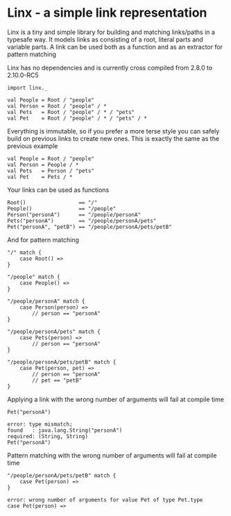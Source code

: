 # Linx - a simple link representation

Linx is a tiny and simple library for building and matching links/paths in a typesafe way.
It models links as consisting of a root, literal parts and variable parts.
A link can be used both as a function and as an extractor for pattern matching

Linx has no dependencies and is currently cross compiled from 2.8.0 to 2.10.0-RC5

	import linx._

	val People = Root / "people"
	val Person = Root / "people" / *
	val Pets   = Root / "people" / * / "pets"
	val Pet    = Root / "people" / * / "pets" / *

Everything is immutable, so if you prefer a more terse style you can safely build on previous links to create new ones. This is exactly the same as the previous example

	val People = Root / "people"
	val Person = People / *
	val Pets   = Person / "pets"
	val Pet    = Pets / *

Your links can be used as functions

	Root()                 == "/"
	People()               == "/people"
	Person("personA")      == "/people/personA"
	Pets("personA")        == "/people/personA/pets"
	Pet("personA", "petB") == "/people/personA/pets/petB"

And for pattern matching	

	"/" match {
		case Root() =>
	}

	"/people" match {
		case People() =>
	}

	"/people/personA" match {
		case Person(person) => 
			// person == "personA"
	}

	"/people/personA/pets" match {
		case Pets(person) => 
			// person == "personA"
	}

	"/people/personA/pets/petB" match {
		case Pet(person, pet) => 
			// person == "personA"
			// pet == "petB"
	}	

Applying a link with the wrong number of arguments will fail at compile time

	Pet("personA")

	error: type mismatch;
	found   : java.lang.String("personA")
	required: (String, String)
	Pet("personA")

Pattern matching with the wrong number of arguments will fail at compile time

	"/people/personA/pets/petB" match {
		case Pet(person) =>
	}

	error: wrong number of arguments for value Pet of type Pet.type
	case Pet(person) =>